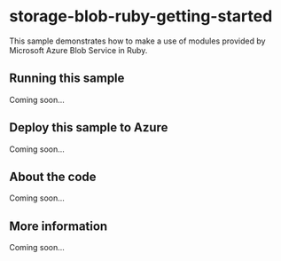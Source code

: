 # storage-blob-ruby-getting-started
This sample demonstrates how to make a use of modules provided by Microsoft Azure Blob Service in Ruby.
## Running this sample
Coming soon...
## Deploy this sample to Azure
Coming soon...
## About the code
Coming soon...
## More information
Coming soon...